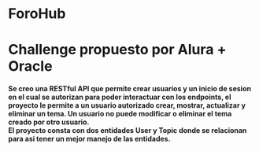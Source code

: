 # ForoHub

# Challenge propuesto por Alura + Oracle

#### Se creo una RESTful API que permite crear usuarios y un inicio de sesion en el cual se autorizan para poder interactuar con los endpoints, el proyecto le permite a un usuario autorizado crear, mostrar, actualizar y eliminar un tema. Un usuario no puede modificar o eliminar el tema creado por otro usuario. <br> El proyecto consta con dos entidades User y Topic donde se relacionan para asi tener un mejor manejo de las entidades.
